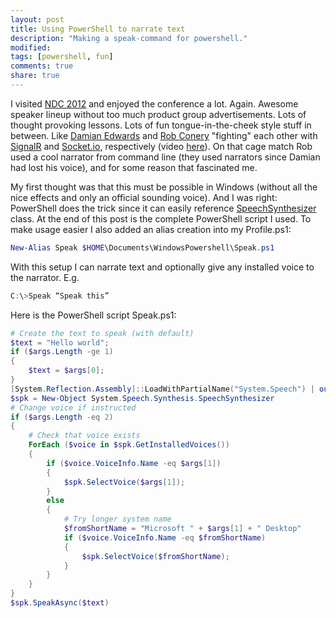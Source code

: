 ```yaml
---
layout: post
title: Using PowerShell to narrate text
description: "Making a speak-command for powershell."
modified:
tags: [powershell, fun]
comments: true
share: true
---
```


I visited [NDC 2012](http://www.ndcoslo.com/) and enjoyed the conference a lot. Again.
Awesome speaker lineup without too much product group advertisements. Lots of thought
provoking lessons. Lots of fun tongue-in-the-cheek style stuff in between. Like
[Damian Edwards](http://damianedwards.wordpress.com/) and
[Rob Conery](http://wekeroad.com/) "fighting" each other with
[SignalR](https://github.com/SignalR/SignalR) and [Socket.io](http://socket.io/),
respectively (video [here](http://vimeo.com/43676938)). On that cage match Rob used a
cool narrator from command line (they used narrators since Damian had lost his voice),
and for some reason that fascinated me.

My first thought was that this must be possible in Windows (without all the nice effects
and only an official sounding voice). And I was right: PowerShell does the trick since it
can easily reference [SpeechSynthesizer](http://msdn.microsoft.com/en-us/library/ms596245)
class. At the end of this post is the complete PowerShell script I used. To make usage easier
I also added an alias creation into my Profile.ps1:

```PowerShell
New-Alias Speak $HOME\Documents\WindowsPowershell\Speak.ps1
```

With this setup I can narrate text and optionally give any installed voice to the narrator. E.g.

```PowerShell
C:\>Speak “Speak this”
```

Here is the PowerShell script Speak.ps1:

```PowerShell
# Create the text to speak (with default)
$text = "Hello world";
if ($args.Length -ge 1)
{
    $text = $args[0];
}
[System.Reflection.Assembly]::LoadWithPartialName("System.Speech") | out-null
$spk = New-Object System.Speech.Synthesis.SpeechSynthesizer
# Change voice if instructed
if ($args.Length -eq 2)
{
    # Check that voice exists
    ForEach ($voice in $spk.GetInstalledVoices())
    {
        if ($voice.VoiceInfo.Name -eq $args[1])
        {
            $spk.SelectVoice($args[1]);
        }
        else
        {
            # Try longer system name
            $fromShortName = "Microsoft " + $args[1] + " Desktop"
            if ($voice.VoiceInfo.Name -eq $fromShortName)
            {
                $spk.SelectVoice($fromShortName);
            }
        }
    }
}
$spk.SpeakAsync($text)
```
